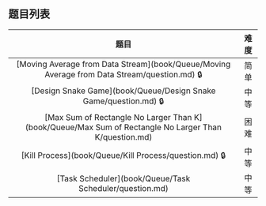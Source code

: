 ## 题目列表  
| 题目 | 难度 |  
|:---:|:---:|  
| [Moving Average from Data Stream](book/Queue/Moving Average from Data Stream/question.md) :lock: | 简单 |   
| [Design Snake Game](book/Queue/Design Snake Game/question.md) :lock: | 中等 |   
| [Max Sum of Rectangle No Larger Than K](book/Queue/Max Sum of Rectangle No Larger Than K/question.md) | 困难 |   
| [Kill Process](book/Queue/Kill Process/question.md) :lock: | 中等 |   
| [Task Scheduler](book/Queue/Task Scheduler/question.md) | 中等 |   

